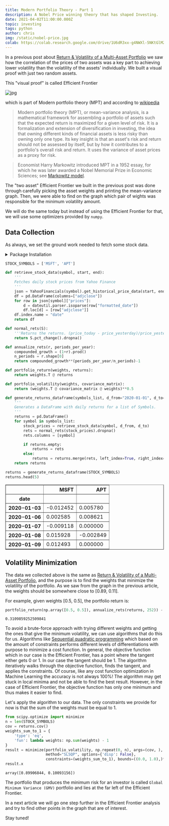 ```yaml
---
title: Modern Portfolio Theory - Part 1
description: A Nobel Price winning theory that has shaped Investing. 
date: 2021-04-02T11:00:00.000Z
topic: investing
tags: python
author: chris
img: /static/nobel-price.jpg
colab: https://colab.research.google.com/drive/1U6dR3xx-g4NWXl-5NKtGlMZVIkSJcJEz?usp=sharing
---
```


In a previous post about [Return & Volatility of a Multi-Asset Portfolio](/post/portfolio-expected-return-and-risk) we saw how the correlation of the prices of two assets was a key part to achieving lower volatility than the volatility of the assets' individually. We built a visual proof with just two random assets.

This "visual proof" is called Efficient Frontier

![jpg](https://upload.wikimedia.org/wikipedia/commons/e/e1/Markowitz_frontier.jpg)

which is part of Modern portfolio theory (MPT) and according to [wikipedia](https://en.wikipedia.org/wiki/Modern_portfolio_theory)

> Modern portfolio theory (MPT), or mean-variance analysis, is a mathematical framework for assembling a portfolio of assets such that the expected return is maximized for a given level of risk. It is a formalization and extension of diversification in investing, the idea that owning different kinds of financial assets is less risky than owning only one type. Its key insight is that an asset's risk and return should not be assessed by itself, but by how it contributes to a portfolio's overall risk and return. It uses the variance of asset prices as a proxy for risk.

> Economist Harry Markowitz introduced MPT in a 1952 essay, for which he was later awarded a Nobel Memorial Prize in Economic Sciences; see [Markowitz model](https://en.wikipedia.org/wiki/Markowitz_model).

The "two asset" Efficient Frontier we built in the previous post was done through carefully picking the asset weights and printing the mean-variance graph. Then, we were able to find on the graph which pair of wights was responsible for the minimum volatility amount.

We will do the same today but instead of using the Efficient Frontier for that, we will use some optimizers provided by `numpy`. 

## Data Collection

As always, we set the ground work needed to fetch some stock data.

<details><summary>Package Installation</summary>
<p>

```python
%%capture
%pip install yahoofinancials
from yahoofinancials import YahooFinancials
import pandas as pd
import matplotlib
import matplotlib.pyplot as plt
import dateutil.parser
import numpy as np
```

</p>
</details>

```python
STOCK_SYMBOLS = ['MSFT', 'APT']

def retrieve_stock_data(symbol, start, end):
    '''
    Fetches daily stock prices from Yahoo Finance
    '''
    json = YahooFinancials(symbol).get_historical_price_data(start, end, "daily")
    df = pd.DataFrame(columns=["adjclose"])
    for row in json[symbol]["prices"]:
        d = dateutil.parser.isoparse(row["formatted_date"])
        df.loc[d] = [row["adjclose"]]
    df.index.name = "date"
    return df

def normal_rets(S):
    '''Returns the returns. (price_today - price_yesterday)/price_yesterday'''
    return S.pct_change().dropna()

def annualize_rets(r, periods_per_year):
    compounded_growth = (1+r).prod()
    n_periods = r.shape[0]
    return compounded_growth**(periods_per_year/n_periods)-1

def portfolio_return(weights, returns):
    return weights.T @ returns

def portfolio_volatility(weights, covariance_matrix):
    return (weights.T @ covariance_matrix @ weights)**0.5

def generate_returns_dataframe(symbols_list, d_from="2020-01-01", d_to="2021-01-01"):
    '''
    Generates a DataFrame with daily returns for a list of Symbols.
    '''
    returns = pd.DataFrame()
    for symbol in symbols_list:
        stock_prices = retrieve_stock_data(symbol, d_from, d_to)
        rets = normal_rets(stock_prices).dropna()
        rets.columns = [symbol]

        if returns.empty:
            returns = rets
        else:
            returns = returns.merge(rets, left_index=True, right_index=True)
    return returns
```


```python
returns = generate_returns_dataframe(STOCK_SYMBOLS)
returns.head(5)
```

<div>
<table border="1" class="dataframe">
  <thead>
    <tr style="text-align: right;">
      <th></th>
      <th>MSFT</th>
      <th>APT</th>
    </tr>
    <tr>
      <th>date</th>
      <th></th>
      <th></th>
    </tr>
  </thead>
  <tbody>
    <tr>
      <th>2020-01-03</th>
      <td>-0.012452</td>
      <td>0.005780</td>
    </tr>
    <tr>
      <th>2020-01-06</th>
      <td>0.002585</td>
      <td>0.008621</td>
    </tr>
    <tr>
      <th>2020-01-07</th>
      <td>-0.009118</td>
      <td>0.000000</td>
    </tr>
    <tr>
      <th>2020-01-08</th>
      <td>0.015928</td>
      <td>-0.002849</td>
    </tr>
    <tr>
      <th>2020-01-09</th>
      <td>0.012493</td>
      <td>0.000000</td>
    </tr>
  </tbody>
</table>
</div>


## Volatility Minimization

The data we collected above is the same as [Return & Volatility of a Multi-Asset Portfolio](/post/portfolio-expected-return-and-risk), and the purpose is to find the weights that minimize the volatility of the portfolio. As we saw from the graph in the previous article, the weights should be somewhere close to [0.89, 0.11].

For example, given weights [0.5, 0.5], the portfolio return is:


```python
portfolio_return(np.array([0.5, 0.5]), annualize_rets(returns, 252)) - 1
```
    0.3109859252509841


To avoid a brute-force approach with trying different weights and getting the ones that give the minimum volatility, we can use algorithms that do this for us. Algorithms like [Sequential quadratic programming](https://en.wikipedia.org/wiki/Sequential_quadratic_programming) which based on the amount of constraints performs different levels of differentiations with purpose to minimize a cost function. In general, the objective function which in our case is the Efficient Frontier, has a point where the tangent either gets 0 or 1. In our case the tangent should be 1. The algorithm iteratively walks through the objective function, finds the tangent, and applies the constraints. Of course, like any cost function optimization in Machine Learning the accuracy is not always 100%! The algorithm may get stuck in local minima and not be able to find the best result. However, in the case of Efficient Frontier, the objective function has only one minimum and thus makes it easier to find.

Let's apply the algorithm to our data. The only constraints we provide for now is that the sum of the weights must be equal to 1.


```python
from scipy.optimize import minimize
n = len(STOCK_SYMBOLS)
cov = returns.cov()
weights_sum_to_1 = {
    'type': 'eq',
    'fun': lambda weights: np.sum(weights) - 1
}
result = minimize(portfolio_volatility, np.repeat(0, n), args=(cov, ),
                  method="SLSQP", options={'disp': False},
                  constraints=(weights_sum_to_1), bounds=((0.0, 1.0),)*n)
result.x
```
    array([0.89906844, 0.10093156])


The portfolio that produces the minimum risk for an investor is called `Global Minimum Variance (GMV)` portfolio and lies at the far left of the Efficient Frontier.

In a next article we will go one step further in the Efficient Frontier analysis and try to find other points in the graph that are of interest.

Stay tuned!